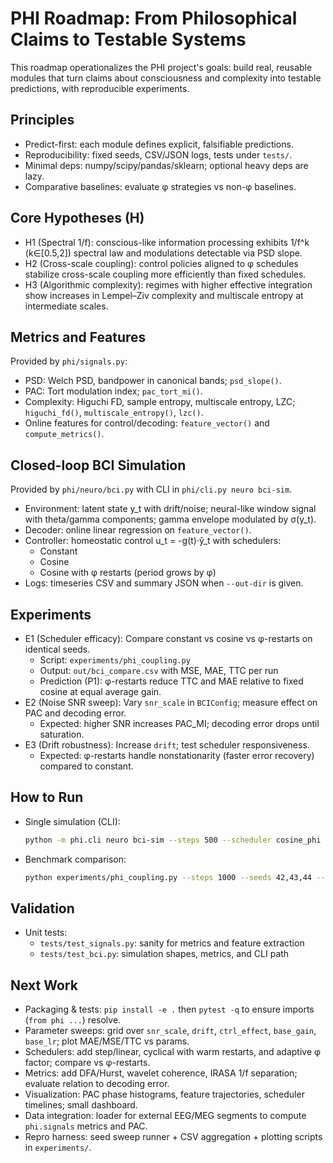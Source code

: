 # PHI Roadmap: From Philosophical Claims to Testable Systems

This roadmap operationalizes the PHI project's goals: build real, reusable modules that turn claims about consciousness and complexity into testable predictions, with reproducible experiments.

## Principles
- Predict-first: each module defines explicit, falsifiable predictions.
- Reproducibility: fixed seeds, CSV/JSON logs, tests under `tests/`.
- Minimal deps: numpy/scipy/pandas/sklearn; optional heavy deps are lazy.
- Comparative baselines: evaluate φ strategies vs non-φ baselines.

## Core Hypotheses (H)
- H1 (Spectral 1/f): conscious-like information processing exhibits 1/f^k (k∈[0.5,2]) spectral law and modulations detectable via PSD slope.
- H2 (Cross-scale coupling): control policies aligned to φ schedules stabilize cross-scale coupling more efficiently than fixed schedules.
- H3 (Algorithmic complexity): regimes with higher effective integration show increases in Lempel–Ziv complexity and multiscale entropy at intermediate scales.

## Metrics and Features
Provided by `phi/signals.py`:
- PSD: Welch PSD, bandpower in canonical bands; `psd_slope()`.
- PAC: Tort modulation index; `pac_tort_mi()`.
- Complexity: Higuchi FD, sample entropy, multiscale entropy, LZC; `higuchi_fd()`, `multiscale_entropy()`, `lzc()`.
- Online features for control/decoding: `feature_vector()` and `compute_metrics()`.

## Closed-loop BCI Simulation
Provided by `phi/neuro/bci.py` with CLI in `phi/cli.py neuro bci-sim`.
- Environment: latent state y_t with drift/noise; neural-like window signal with theta/gamma components; gamma envelope modulated by σ(y_t).
- Decoder: online linear regression on `feature_vector()`.
- Controller: homeostatic control u_t = -g(t)·ŷ_t with schedulers:
  - Constant
  - Cosine
  - Cosine with φ restarts (period grows by φ)
- Logs: timeseries CSV and summary JSON when `--out-dir` is given.

## Experiments
- E1 (Scheduler efficacy): Compare constant vs cosine vs φ-restarts on identical seeds.
  - Script: `experiments/phi_coupling.py`
  - Output: `out/bci_compare.csv` with MSE, MAE, TTC per run
  - Prediction (P1): φ-restarts reduce TTC and MAE relative to fixed cosine at equal average gain.
- E2 (Noise SNR sweep): Vary `snr_scale` in `BCIConfig`; measure effect on PAC and decoding error.
  - Expected: higher SNR increases PAC_MI; decoding error drops until saturation.
- E3 (Drift robustness): Increase `drift`; test scheduler responsiveness.
  - Expected: φ-restarts handle nonstationarity (faster error recovery) compared to constant.

## How to Run
- Single simulation (CLI):
  ```bash
  python -m phi.cli neuro bci-sim --steps 500 --scheduler cosine_phi --out-dir out/bci_phi
  ```
- Benchmark comparison:
  ```bash
  python experiments/phi_coupling.py --steps 1000 --seeds 42,43,44 --schedulers constant,cosine,cosine_phi --out-csv out/bci_compare.csv --save-logs
  ```

## Validation
- Unit tests:
  - `tests/test_signals.py`: sanity for metrics and feature extraction
  - `tests/test_bci.py`: simulation shapes, metrics, and CLI path

## Next Work
- Packaging & tests: `pip install -e .` then `pytest -q` to ensure imports (`from phi ...`) resolve.
- Parameter sweeps: grid over `snr_scale`, `drift`, `ctrl_effect`, `base_gain`, `base_lr`; plot MAE/MSE/TTC vs params.
- Schedulers: add step/linear, cyclical with warm restarts, and adaptive φ factor; compare vs φ-restarts.
- Metrics: add DFA/Hurst, wavelet coherence, IRASA 1/f separation; evaluate relation to decoding error.
- Visualization: PAC phase histograms, feature trajectories, scheduler timelines; small dashboard.
- Data integration: loader for external EEG/MEG segments to compute `phi.signals` metrics and PAC.
- Repro harness: seed sweep runner + CSV aggregation + plotting scripts in `experiments/`.
